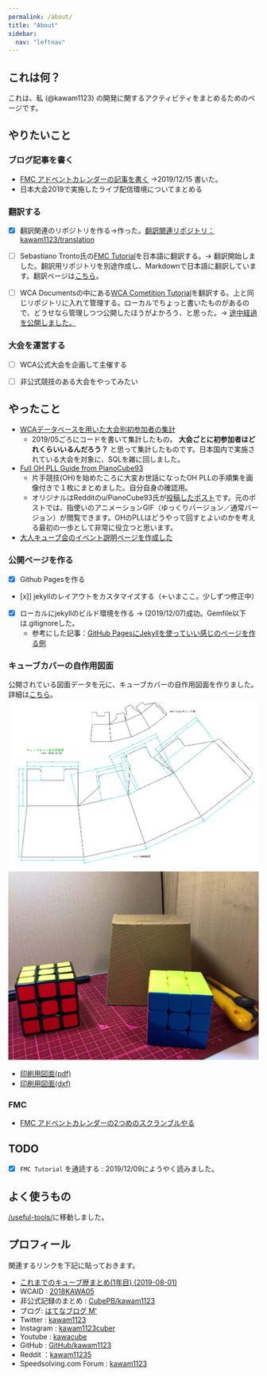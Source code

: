 ```yaml
---
permalink: /about/
title: "About"
sidebar:
  nav: "leftnav"
---
```


## これは何？
これは、私 (@kawam1123) の開発に関するアクティビティをまとめるためのページです。

## やりたいこと
### ブログ記事を書く
- [FMC アドベントカレンダーの記事を書く](https://kawam1123.hatenablog.com/entry/FMC-Advent-Calendar-2019-day15) →2019/12/15 書いた。
- 日本大会2019で実施したライブ配信環境についてまとめる

### 翻訳する
- [x] 翻訳関連のリポジトリを作る→作った。[翻訳関連リポジトリ：kawam1123/translation](https://github.com/kawam1123/translation)
- [ ] Sebastiano Tronto氏の[FMC Tutorial](https://fmcsolves.cubing.net/fmc_tutorial_ENG.pdf)を日本語に翻訳する。→ 翻訳開始しました。翻訳用リポジトリを別途作成し、Markdownで日本語に翻訳しています。翻訳ページは[こちら](https://kawam1123.github.io/translation/FMC/FMC-tutorial.html)。
- [ ] WCA Documentsの中にある[WCA Cometition Tutorial](https://www.worldcubeassociation.org/files/WCA_Competition_Tutorial.pdf)を翻訳する。上と同じリポジトリに入れて管理する。ローカルでちょっと書いたものがあるので、どうせなら管理しつつ公開したほうがよかろう、と思った。→ [途中経過を公開しました。](http://kawam1123.github.io/General/Competitor-tutorial.html)


### 大会を運営する
- [ ] WCA公式大会を企画して主催する
- [ ] 非公式競技のある大会をやってみたい


## やったこと

- [WCAデータベースを用いた大会別初参加者の集計](https://github.com/kawam1123/wcadb)
    - 2019/05ごろにコードを書いて集計したもの。 **大会ごとに初参加者はどれくらいいるんだろう？** と思って集計したものです。日本国内で実施されている大会を対象に、SQLを雑に回しました。
- [Full OH PLL Guide from PianoCube93](https://kawam1123.github.io/one-handed/Full%20OH%20PLL%20Guide%20from%20PianoCube93.pdf)
    - 片手競技(OH)を始めたころに大変お世話になったOH PLLの手順集を画像付きで１枚にまとめました。自分自身の確認用。
    - オリジナルはRedditのu/PianoCube93氏が[投稿したポスト](https://www.reddit.com/r/Cubers/comments/7c2es2/full_oh_pll_guide/)です。元のポストでは、指使いのアニメーションGIF（ゆっくりバージョン／通常バージョン）が閲覧できます。OHのPLLはどうやって回すとよいのかを考える最初の一歩として非常に役立つと思います。
- [大人キューブ会のイベント説明ページを作成した](./otonacube/)

### 公開ページを作る
- [x] Github Pagesを作る
- [x]] jekyllのレイアウトをカスタマイズする（←いまここ。少しずつ修正中）
- [x] ローカルにjekyllのビルド環境を作る → (2019/12/07)成功。Gemfile以下は.gitignoreした。
    - 参考にした記事：[GitHub PagesにJekyllを使っていい感じのページを作る例](https://qiita.com/stkdev/items/0e2df27736acbea9bd26)

### キューブカバーの自作用図面
公開されている図面データを元に、キューブカバーの自作用図面を作りました。詳細は[こちら](./cubecover.html)。
![キューブカバー図面](/assets/img/cubecover_layout.png "cube cover")
![キューブカバー外観](/assets/img/cubecover_outline.jpg "cube cover")
- [印刷用図面(pdf)](/assets/pdf/cubecover_forprint_rev2.pdf) 
- [印刷用図面(dxf)](/assets/pdf/cubecover_forprint_rev2.dxf) 

### FMC
- [FMC アドベントカレンダーの2つめのスクランブルやる](./fmc/2019/12/08/FMCadvent_2nd.html)

## TODO
- [x] `FMC Tutorial` を通読する : 2019/12/09にようやく読みました。

## よく使うもの
[/useful-tools/](/useful-tools/)に移動しました。
## プロフィール
関連するリンクを下記に貼っておきます。

- [これまでのキューブ歴まとめ(1年目) (2019-08-01)](https://kawam1123.hatenablog.com/entry/2019/08/01/130802)
- WCAID : [2018KAWA05](https://www.worldcubeassociation.org/persons/2018KAWA05)
- 非公式記録のまとめ : [CubePB/kawam1123](https://cubepb.com/user/313384)
- ブログ: [はてなブログ M'](https://kawam1123.hatenablog.com/)
- Twitter : [kawam1123](https://twitter.com/kawam1123)
- Instagram : [kawam1123cuber](https://www.instagram.com/kawam1123cuber)
- Youtube : [kawacube](https://www.youtube.com/channel/UChIJUW9WUwcijE8RYxFBf5A)
- GitHub : [GitHub/kawam1123](https://github.com/kawam1123/)
- Reddit ：[kawam11235](https://www.reddit.com/user/kawam11235)
- Speedsolving.com Forum : [kawam1123](https://www.speedsolving.com/members/kawam1123.48547/)
